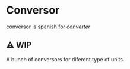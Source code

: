 # Conversor

conversor is spanish for *converter*
## :warning: WIP

A bunch of conversors for diferent type of units.